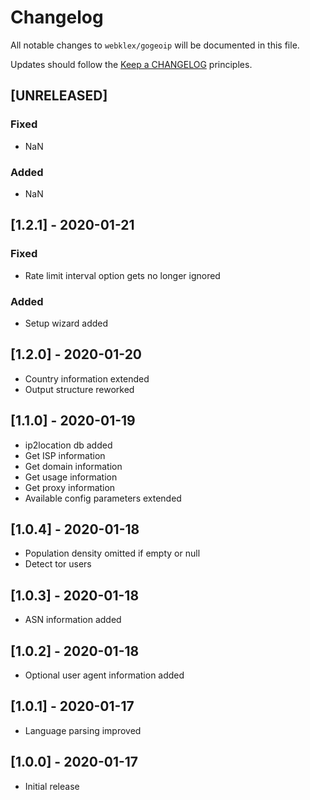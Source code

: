 # Changelog

All notable changes to `webklex/gogeoip` will be documented in this file.

Updates should follow the [Keep a CHANGELOG](http://keepachangelog.com/) principles.

## [UNRELEASED]
### Fixed
- NaN

### Added
- NaN

## [1.2.1] - 2020-01-21
### Fixed
- Rate limit interval option gets no longer ignored

### Added
- Setup wizard added

## [1.2.0] - 2020-01-20
- Country information extended
- Output structure reworked

## [1.1.0] - 2020-01-19
- ip2location db added
- Get ISP information
- Get domain information
- Get usage information
- Get proxy information
- Available config parameters extended

## [1.0.4] - 2020-01-18
- Population density omitted if empty or null
- Detect tor users

## [1.0.3] - 2020-01-18
- ASN information added

## [1.0.2] - 2020-01-18
- Optional user agent information added

## [1.0.1] - 2020-01-17
- Language parsing improved

## [1.0.0] - 2020-01-17
- Initial release
